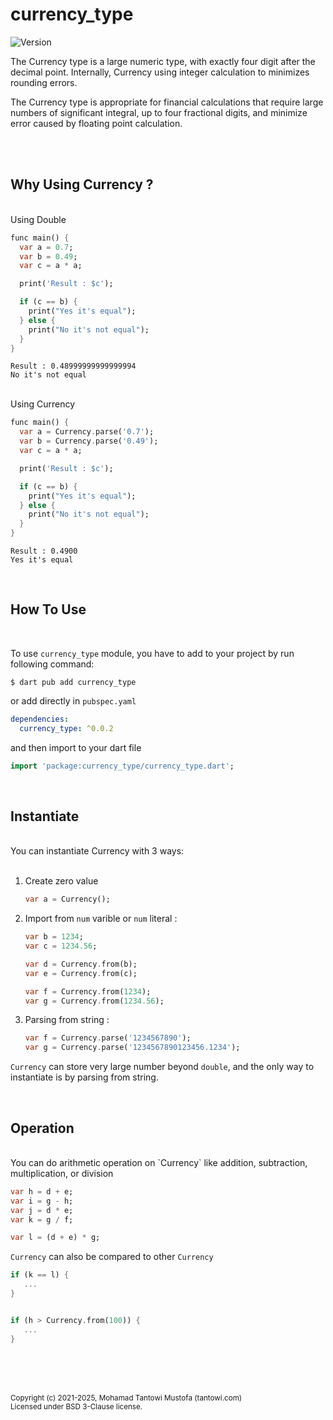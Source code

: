 # currency_type

![Version](https://img.shields.io/github/v/tag/tantowi/dart_currency_type?label=version)



The Currency type is a large numeric type, with exactly four digit after the decimal point. 
Internally, Currency using integer calculation to minimizes rounding errors.

The Currency type is appropriate for financial calculations that require large numbers of significant integral, up to four fractional digits, 
and minimize error caused by floating point calculation.

<br><br>


## Why Using Currency ?

<br>
Using Double

```dart
func main() {
  var a = 0.7;
  var b = 0.49;
  var c = a * a;

  print('Result : $c');

  if (c == b) {
    print("Yes it's equal");
  } else {
    print("No it's not equal");
  }
}
```

```
Result : 0.48999999999999994
No it's not equal
```


<br>
Using Currency

```dart
func main() {
  var a = Currency.parse('0.7');
  var b = Currency.parse('0.49');
  var c = a * a;

  print('Result : $c');

  if (c == b) {
    print("Yes it's equal");
  } else {
    print("No it's not equal");
  }
}
```


```
Result : 0.4900
Yes it's equal
```

<br>

## How To Use
<br>

To use `currency_type` module, you have to add to your project by run following command: 

```shell
$ dart pub add currency_type 
```

or add directly in `pubspec.yaml`

```yaml
dependencies: 
  currency_type: ^0.0.2
```

and then import to your dart file

```dart
import 'package:currency_type/currency_type.dart';
```
<br>

## Instantiate

<br>
You can instantiate Currency with 3 ways: <br><br>


   1. Create zero value

      ```dart
      var a = Currency();
      ```

   2. Import from `num` varible or `num` literal :

      ```dart
      var b = 1234;
      var c = 1234.56;

      var d = Currency.from(b);
      var e = Currency.from(c);

      var f = Currency.from(1234);
      var g = Currency.from(1234.56);
      ```

   2. Parsing from string :

      ```dart
      var f = Currency.parse('1234567890');
      var g = Currency.parse('1234567890123456.1234');
      ```

      
   `Currency` can store very large number beyond `double`, and the only way to instantiate is by parsing from string.

<br>

   ## Operation

<br>
   You can do arithmetic operation on `Currency` like addition, subtraction, multiplication, or division

   ```dart
   var h = d + e; 
   var i = g - h;
   var j = d * e; 
   var k = g / f; 

   var l = (d + e) * g;
   ```

   `Currency` can also be compared to other `Currency`

   ```dart
   if (k == l) {
      ...
   }
   

   if (h > Currency.from(100)) {
      ...
   }
   ```


<br><br><br>



<small>
Copyright (c) 2021-2025, Mohamad Tantowi Mustofa (tantowi.com)<br>
Licensed under BSD 3-Clause license.
</small>
